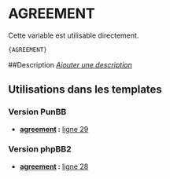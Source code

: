 # AGREEMENT


Cette variable est utilisable directement.

```html
{AGREEMENT}
```

##Description
[*Ajouter une description*](https://fa-tvars.appspot.com/var/AGREEMENT)

## Utilisations dans les templates

### Version PunBB

* __[agreement](../tpl/var/punbb/agreement.md#readme) :__ [ligne 29](../tpl/src/punbb/agreement.tpl#L29)

### Version phpBB2

* __[agreement](../tpl/var/subsilver/agreement.md#readme) :__ [ligne 28](../tpl/src/subsilver/agreement.tpl#L28)